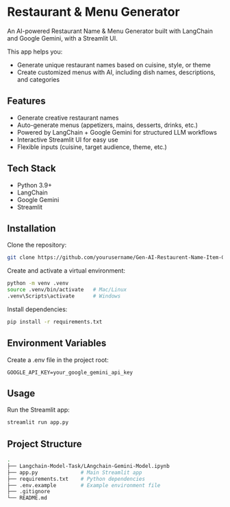 # Restaurant & Menu Generator

An AI-powered Restaurant Name & Menu Generator built with LangChain and Google Gemini, with a Streamlit UI.  

This app helps you:
- Generate unique restaurant names based on cuisine, style, or theme  
- Create customized menus with AI, including dish names, descriptions, and categories  

## Features
- Generate creative restaurant names  
- Auto-generate menus (appetizers, mains, desserts, drinks, etc.)  
- Powered by LangChain + Google Gemini for structured LLM workflows  
- Interactive Streamlit UI for easy use  
- Flexible inputs (cuisine, target audience, theme, etc.)  

## Tech Stack
- Python 3.9+  
- LangChain  
- Google Gemini  
- Streamlit  

## Installation

Clone the repository:

```bash
git clone https://github.com/yourusername/Gen-AI-Restaurent-Name-Item-Generation.git
```


Create and activate a virtual environment:
```bash
python -m venv .venv
source .venv/bin/activate   # Mac/Linux
.venv\Scripts\activate      # Windows
```

Install dependencies:
```bash
pip install -r requirements.txt
```

## Environment Variables

Create a .env file in the project root:
```env
GOOGLE_API_KEY=your_google_gemini_api_key
```

## Usage
Run the Streamlit app:

```bash
streamlit run app.py
```
## Project Structure
```bash
.
├── Langchain-Model-Task/LAngchain-Gemini-Model.ipynb
├── app.py              # Main Streamlit app
├── requirements.txt    # Python dependencies
├── .env.example        # Example environment file
├── .gitignore
└── README.md
```
